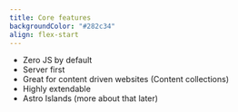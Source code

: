 ```yaml
---
title: Core features
backgroundColor: "#282c34"
align: flex-start
---
```


- Zero JS by default
- Server first
- Great for content driven websites (Content collections)
- Highly extendable
- Astro Islands (more about that later)

